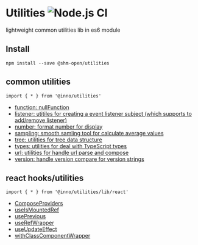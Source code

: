 # Utilities ![Node.js CI](https://github.com/shm-open/utilities/workflows/Node.js%20CI/badge.svg)

lightweight common utilities lib in es6 module

## Install

`npm install --save @shm-open/utilities`

## common utilities

`import { * } from '@inno/utilities'`

-   [function: nullFunction](src/function.ts)
-   [listener: utitiles for creating a event listener subject (which supports to add/remove listener)](src/listener.ts)
-   [number: format number for display](src/number.ts)
-   [sampling: smooth samling tool for calculate average values](src/sampling.ts)
-   [tree: utilities for tree data structure](src/tree.ts)
-   [types: utilities for deal with TypeScript types](src/types.ts)
-   [url: utilities for handle url parse and compose](src/url.ts)
-   [version: handle version compare for version strings](src/version.ts)

## react hooks/utilities

`import { * } from '@inno/utilities/lib/react'`

-   [ComposeProviders](src/react/ComposeProviders.ts)
-   [useIsMountedRef](src/react/useIsMountedRef.ts)
-   [usePrevious](src/react/usePrevious.ts)
-   [useRefWrapper](src/react/useRefWrapper.ts)
-   [useUpdateEffect](src/react/useUpdateEffect.ts)
-   [withClassComponentWrapper](src/react/withClassComponentWrapper.ts)
